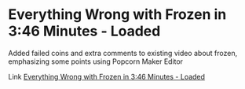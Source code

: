 Everything Wrong with Frozen in 3:46 Minutes - Loaded
=========

Added failed coins and extra comments to existing video about frozen, emphasizing some points using Popcorn Maker Editor 

Link
[Everything Wrong with Frozen in 3:46 Minutes - Loaded](https://intuivo.makes.org/popcorn/29y5)


